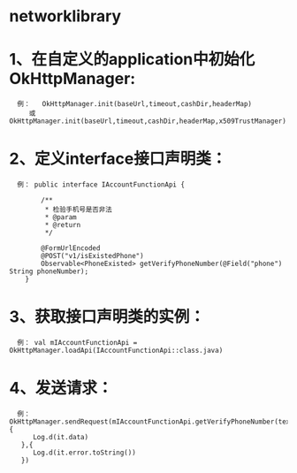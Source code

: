 # networklibrary



# 1、在自定义的application中初始化OkHttpManager:

      例：   OkHttpManager.init(baseUrl,timeout,cashDir,headerMap)
         或  OkHttpManager.init(baseUrl,timeout,cashDir,headerMap,x509TrustManager)


# 2、定义interface接口声明类：

      例： public interface IAccountFunctionApi {
   
            /**
             * 检验手机号是否非法
             * @param
             * @return
             */
             
            @FormUrlEncoded
            @POST("v1/isExistedPhone")
            Observable<PhoneExisted> getVerifyPhoneNumber(@Field("phone") String phoneNumber);
        }


# 3、获取接口声明类的实例：

      例： val mIAccountFunctionApi = OkHttpManager.loadApi(IAccountFunctionApi::class.java)



# 4、发送请求：

      例：OkHttpManager.sendRequest(mIAccountFunctionApi.getVerifyPhoneNumber(text),{
          Log.d(it.data)
       },{
          Log.d(it.error.toString())
       })

